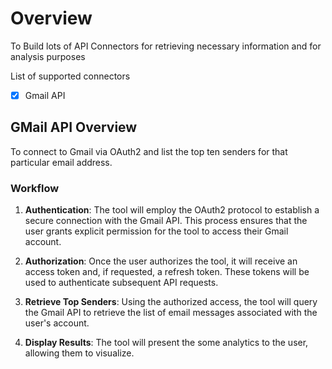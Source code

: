 # Overview
To Build lots of API Connectors for retrieving necessary information and for analysis purposes

List of supported connectors

- [x] Gmail API

## GMail API Overview

To connect to Gmail via OAuth2 and list the top ten senders for that particular email address.

### Workflow

1. **Authentication**: The tool will employ the OAuth2 protocol to establish a secure connection with the Gmail API. This process ensures that the user grants explicit permission for the tool to access their Gmail account.

2. **Authorization**: Once the user authorizes the tool, it will receive an access token and, if requested, a refresh token. These tokens will be used to authenticate subsequent API requests.

3. **Retrieve Top Senders**: Using the authorized access, the tool will query the Gmail API to retrieve the list of email messages associated with the user's account.

4. **Display Results**: The tool will present the some analytics to the user, allowing them to visualize.

<!-- ### Future Enhancements

If the initial POC proves successful, our client intends to expand the tool's functionality by incorporating additional features. Some potential enhancements include:

- **Unwanted Email Cleanup**: The tool can be extended to automatically detect and clean up unwanted emails by implementing filters based on predefined criteria.

- **Email Organization**: The tool could provide options for organizing emails into folders or labels based on sender, subject, or other custom criteria.

- **Advanced Search and Filtering**: Enhancing the search capabilities of the tool would allow users to perform advanced searches based on various criteria, such as sender, subject, date range, or keywords.

- **Email Analytics**: Adding analytics functionality would enable users to gain insights into their email usage patterns, such as email volume over time, response rates, or peak activity periods.

Overall, the goal of the email cleanup tool is to simplify and streamline the process of managing emails. By starting with a basic POC focused on authorization and retrieving top senders, our client can validate the concept and gradually expand the tool's capabilities based on user feedback and requirements. -->